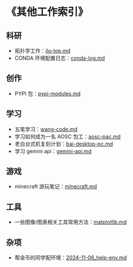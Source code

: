 # 《其他工作索引》

## 科研

- 拓扑学工作：[jlu-top.md](../../data/other-work/jlu-top.md)
- CONDA 环境配置日志：[conda-log.md](../../data/other-work/conda-log.md)

## 创作

- PYPI 包：[pypi-modules.md](../../data/other-work/pypi-modules.md)

## 学习

- 五笔学习：[wang-code.md](../../data/other-work/wang-code.md)
- 学习如何成为一名 AOSC 包工：[aosc-pac.md](../../data/other-work/aosc-pac.md)
- 老白台式机复刻计划：[bai-desktop-pc.md](../../data/other-work/bai-desktop-pc.md)
- 学习 gemini api：[gemini-api.md](../../data/other-work/gemini-api.md)

## 游戏

- minecraft 游玩笔记：[minecraft.md](../../data/other-work/minecraft.md)

## 工具

- 一些图像/图表相关工具常用方法：[matplotlib.md](../../data/other-work/matplotlib.md)

## 杂项

- 帮金币的同学配环境：[2024-11-06_help-env.md](../../data/other-work/2024-11-06_help-env.md)

